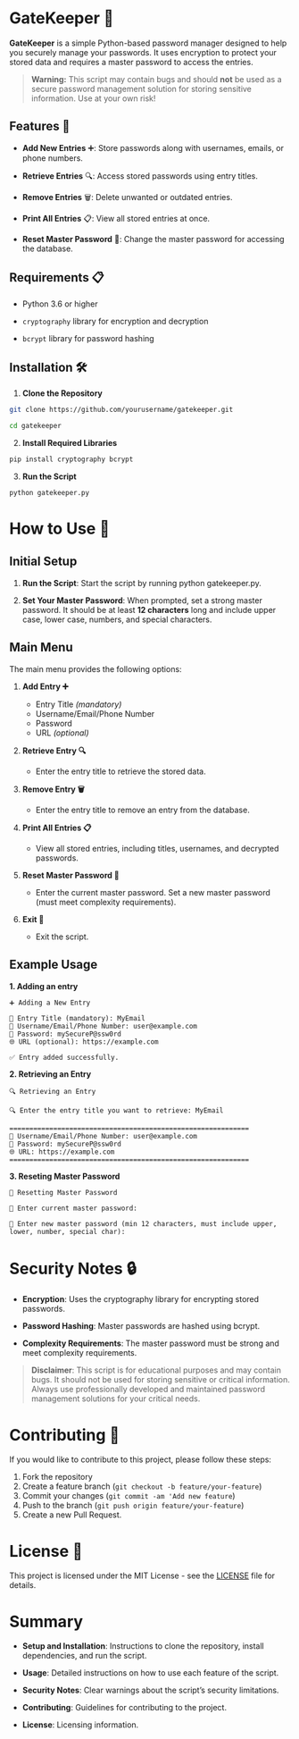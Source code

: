 # GateKeeper 🔐

**GateKeeper** is a simple Python-based password manager designed to help you securely manage your passwords. It uses encryption to protect your stored data and requires a master password to access the entries.

> **Warning:** This script may contain bugs and should **not** be used as a secure password management solution for storing sensitive information. Use at your own risk!

## Features 🌟

- **Add New Entries** ➕: Store passwords along with usernames, emails, or phone numbers.

- **Retrieve Entries** 🔍: Access stored passwords using entry titles.

- **Remove Entries** 🗑️: Delete unwanted or outdated entries.

- **Print All Entries** 📋: View all stored entries at once.

- **Reset Master Password** 🔑: Change the master password for accessing the database.

## Requirements 📋

- Python 3.6 or higher

- `cryptography` library for encryption and decryption

- `bcrypt` library for password hashing

## Installation 🛠️

1. **Clone the Repository**

```bash
git clone https://github.com/yourusername/gatekeeper.git

cd gatekeeper
```

2. **Install Required Libraries**

```bash
pip install cryptography bcrypt
```

3. **Run the Script**

```bash
python gatekeeper.py
```


# How to Use 📖

## Initial Setup

1. **Run the Script**: Start the script by running python gatekeeper.py.

2. **Set Your Master Password**: When prompted, set a strong master password. It should be at least **12 characters** long and include upper case, lower case, numbers, and special characters.

## Main Menu

The main menu provides the following options:

1. **Add Entry ➕**

    - Entry Title *(mandatory)*
    - Username/Email/Phone Number
    - Password
    - URL *(optional)*

2. **Retrieve Entry 🔍**

    - Enter the entry title to retrieve the stored data.

3. **Remove Entry 🗑️**

    - Enter the entry title to remove an entry from the database.

4. **Print All Entries 📋**

    - View all stored entries, including titles, usernames, and decrypted passwords.

5. **Reset Master Password 🔑**

    - Enter the current master password.
Set a new master password (must meet complexity requirements).

6. **Exit 🚪**

    - Exit the script.

## Example Usage

**1. Adding an entry**

```plaintext
➕ Adding a New Entry

📜 Entry Title (mandatory): MyEmail
📧 Username/Email/Phone Number: user@example.com
🔐 Password: mySecureP@ssw0rd
🌐 URL (optional): https://example.com

✅ Entry added successfully.
```

**2. Retrieving an Entry**

```plaintext
🔍 Retrieving an Entry

🔍 Enter the entry title you want to retrieve: MyEmail

============================================================
👤 Username/Email/Phone Number: user@example.com
🔑 Password: mySecureP@ssw0rd
🌐 URL: https://example.com
============================================================
```

**3. Reseting Master Password**

```plaintext
🔑 Resetting Master Password

🔐 Enter current master password: 

🔑 Enter new master password (min 12 characters, must include upper, lower, number, special char): 
```

# Security Notes 🔒

- **Encryption**: Uses the cryptography library for encrypting stored passwords.

- **Password Hashing**: Master passwords are hashed using bcrypt.

- **Complexity Requirements**: The master password must be strong and meet complexity requirements.

> **Disclaimer**: This script is for educational purposes and may contain bugs. It should not be used for storing sensitive or critical information. Always use professionally developed and maintained password management solutions for your critical needs. 

# Contributing 🤝

If you would like to contribute to this project, please follow these steps:

1. Fork the repository
2. Create a feature branch (`git checkout -b feature/your-feature`)
3. Commit your changes (`git commit -am 'Add new feature`)
4. Push to the branch (`git push origin feature/your-feature`)
5. Create a new Pull Request.

# License 📝

This project is licensed under the MIT License - see the [LICENSE](https://raw.githubusercontent.com/ByteBendr/gatekeeper_password_manager/main/LICENSE) file for details.


# Summary

- **Setup and Installation**: Instructions to clone the repository, install dependencies, and run the script.

- **Usage**: Detailed instructions on how to use each feature of the script.

- **Security Notes**: Clear warnings about the script’s security limitations.

- **Contributing**: Guidelines for contributing to the project.

- **License**: Licensing information.

